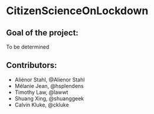 # CitizenScienceOnLockdown

## Goal of the project: 

To be determined


## Contributors: 

- Aliénor Stahl, @Alienor Stahl
- Mélanie Jean, @hsplendens
- Timothy Law, @lawwt
- Shuang Xing, @shuanggeek
- Calvin Kluke, @ckluke
